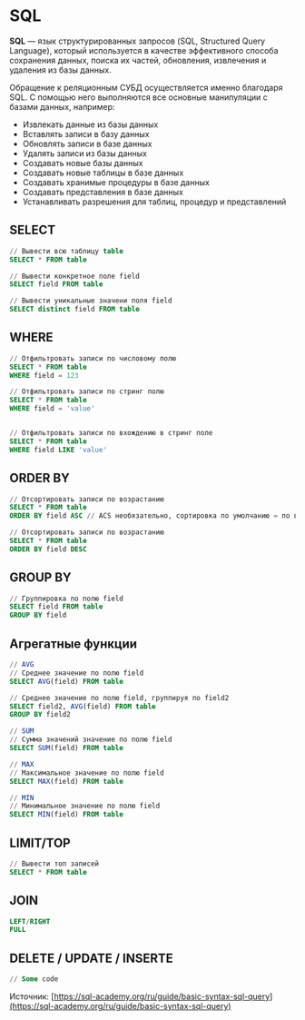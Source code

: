 # SQL

**SQL** — язык структурированных запросов (SQL, Structured Query Language), который используется в качестве эффективного способа сохранения данных, поиска их частей, обновления, извлечения и удаления из базы данных.

Обращение к реляционным СУБД осуществляется именно благодаря SQL. С помощью него выполняются все основные манипуляции с базами данных, например:

* Извлекать данные из базы данных
* Вставлять записи в базу данных
* Обновлять записи в базе данных
* Удалять записи из базы данных
* Создавать новые базы данных
* Создавать новые таблицы в базе данных
* Создавать хранимые процедуры в базе данных
* Создавать представления в базе данных
* Устанавливать разрешения для таблиц, процедур и представлений

## SELECT

```sql
// Вывести всю таблицу table
SELECT * FROM table

// Вывести конкретное поле field
SELECT field FROM table

// Вывести уникальные значени поля field
SELECT distinct field FROM table
```

## WHERE

```sql
// Отфильтровать записи по числовому полю
SELECT * FROM table
WHERE field = 123

// Отфильтровать записи по стринг полю
SELECT * FROM table
WHERE field = 'value'


// Отфильтровать записи по вхождению в стринг поле
SELECT * FROM table
WHERE field LIKE 'value'
```

## ORDER BY

```sql
// Отсортировать записи по возрастанию
SELECT * FROM table
ORDER BY field ASC // ACS необязательно, сортировка по умолчанию = по возрастанию

// Отсортировать записи по возрастанию
SELECT * FROM table
ORDER BY field DESC
```

## GROUP BY

```sql
// Группировка по полю field 
SELECT field FROM table
GROUP BY field
```

## Агрегатные функции

```sql
// AVG
// Среднее значение по полю field
SELECT AVG(field) FROM table

// Среднее значение по полю field, группируя по field2
SELECT field2, AVG(field) FROM table
GROUP BY field2

// SUM
// Сумма значений значение по полю field
SELECT SUM(field) FROM table

// MAX
// Максимальное значение по полю field
SELECT MAX(field) FROM table

// MIN
// Минимальное значение по полю field
SELECT MIN(field) FROM table
```

## LIMIT/TOP

```sql
// Вывести топ записей
SELECT * FROM table
```

## JOIN

```sql
LEFT/RIGHT
FULL
```

## DELETE / UPDATE / INSERTE

```sql
// Some code
```







Источник: [https://sql-academy.org/ru/guide/basic-syntax-sql-query](https://sql-academy.org/ru/guide/basic-syntax-sql-query)

